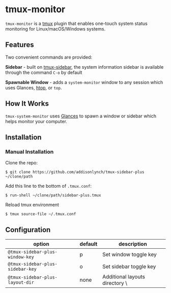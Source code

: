# tmux-monitor

``tmux-monitor`` is a [tmux](https://github.com/tmux/tmux) plugin that enables one-touch system status monitoring for Linux/macOS/Windows systems.

## Features

Two convenient commands are provided:

**Sidebar** - built on [tmux-sidebar](https://github.com/tmux-plugins/tmux-sidebar), the system information sidebar is available through the command ``C-o`` by default

**Spawnable Window** - adds a ``system-monitor`` window to any session which uses Glances, [htop](https://hisham.hm/htop/), or ``top``.

## How It Works

``tmux-system-monitor`` uses [Glances](https://nicolargo.github.io/glances/) to spawn a window or sidebar which helps monitor your computer.

## Installation

### Manual Installation

Clone the repo:

```
$ git clone https://github.com/addisonlynch/tmux-sidebar-plus ~/clone/path
```

Add this line to the bottom of ``.tmux.conf``:

```
$ run-shell ~/clone/path/sidebar-plus.tmux
```

Reload tmux environment

```
$ tmux source-file ~/.tmux.conf
```

## Configuration


| option | default | description    |
|-------|------|---|
| ``@tmux-sidebar-plus-window-key``  | p | Set window toggle key |
| ``@tmux-sidebar-plus-sidebar-key``  | o | Set sidebar toggle key |
| ``@tmux-sidebar-plus-layout-dir`` | none | Additional layouts directory \
